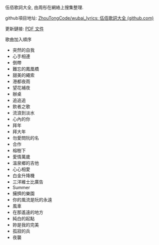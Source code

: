 伍佰歌詞大全, 由周彤在網絡上搜集整理.

github項目地址: [ZhouTongCode/wubai_lyrics: 伍佰歌詞大全 (github.com)](https://github.com/ZhouTongCode/wubai_lyrics)

更新鏈接: [PDF 文件](https://github.com/ZhouTongCode/wubai_lyrics/raw/develop/document.pdf)

歌曲加入順序

- 突然的自我
- 心手相連
- 倒帶
- 難忘的鳳凰橋
- 甜美的繩索
- 港都夜雨
- 望花補夜
- 辦桌
- 追追追
- 飲者之歌
- 流浪到淡水
- 心內的你
- 拜年
- 拜大年
- 勿愛問阮的名
- 合作
- 榕樹下
- 愛情萬歲
- 溫泉鄉的吉他
- 心心相愛
- 白金升降機
- 三洋維士比廣告
- Summer
- 擁擠的樂園
- 你的風流是阮的永遠
- 風車
- 在那遙遠的地方
- 純白的起點
- 妳是我的完美
- 孤寂的兵
- 夜襲